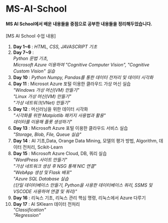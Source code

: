 # MS-AI-School
#### MS AI School에서 배운 내용들을 중점으로 공부한 내용들을 정리해두었습니다.

[MS AI School 수업 내용]
1. **Day 1~6** : *HTML, CSS, JAVASCRIPT 기초*
2. **Day 7~9** : </br> *Python 문법 기초,</br> Microsoft Azure 이용하여 "Cognitive Computer Vision", "Cognitive Custom Vision" 실습*
3. **Day 10** : *Python Numpy, Pandas를 통한 데이터 전처리 및 데이터 시각화*
4. **Day 11** : Microsot Azure 포털 이용한 클라우드 가상 머신 실습 </br>*"Windows 가상 머신(VM) 만들기"</br> "Linux 가상 머신(VM) 만들기"</br> "가상 네트워크(VNet) 만들기"</br>*
5. **Day 12** : 머신러닝을 위한 데이터 시각화 </br> *"시각화를 위한 Matplotlib 패키지 사용법과 활용" </br> 데이터를 이용해 플롯 생성하기"</br>*
6. **Day 13** : Microsoft Azure 포털 이용한 클라우드 서비스 실습 </br> *"Storage, Blob, File, Queue 실습"*
7. **Day 14** : AI 기초,Data, Orange Data Mining, 모델의 평가 방법, Algorithm,  데이터 전처리, Scikit-Learn
8. **Day 15** : Microsoft Azure Cloud, DB, 쿼리 실습</br> *"WordPress 사이트 만들기"</br> "가상 네트워크 생성 후 NSG 통해 NIC 연결"</br> "WebApp 생성 및 Flask 배포"</br> "Azure SQL Database 실습</br> (단일 데이터베이스 만들기, Python을 사용한 데이터베이스 쿼리, SSMS 및 VSCODE 사용하여 연결 및 쿼리)"</br>*
9. **Day 16** : 리눅스 기초, 리눅스 관리 핵심 명령, 리눅스에서 Azure 다루기
10. **Day 17** : AI SKlearn 데이터 전처리 </br> *"Classification"</br>"Regression"</br>*

